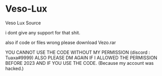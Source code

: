 # Veso-Lux
Veso Lux Source

i dont give any support for that shit.

also if code or files wrong please download Vezo.rar

YOU CANNOT USE THE CODE WITHOUT MY PERMISSION (discord : Tuaxa#9999)
ALSO PLEASE DM AGAIN IF I ALLOWED THE PERMISSION BEFORE 2023 AND IF YOU USE THE CODE. (Because my account was hacked.)
